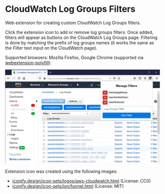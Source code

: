 # CloudWatch Log Groups Filters

Web extension for creating custom CloudWatch Log Groups filters.

Click the extension icon to add or remove log groups filters.
Once added, filters will appear as buttons on the CloudWatch Log Groups page.
Filtering is done by matching the prefix of log groups names (it works the same as the *Filter* text input on the CloudWatch page).

Supported browsers: Mozilla Firefox, Google Chrome (supported via [webextension-polyfill](https://github.com/mozilla/webextension-polyfill)).

![Extension screenshot](media/screenshot-01.png "CloudWatch Log Groups page with the extension enabled")

Extension icon was created using the following images:

- [iconify.design/icon-sets/logos/aws-cloudwatch.html](https://iconify.design/icon-sets/logos/aws-cloudwatch.html) (License: CC0)
- [iconify.design/icon-sets/ion/funnel.html](https://iconify.design/icon-sets/ion/funnel.html) (License: MIT)
